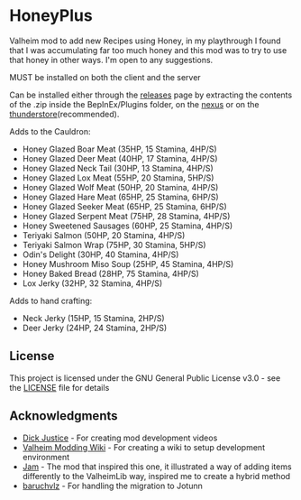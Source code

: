 # HoneyPlus  
Valheim mod to add new Recipes using Honey, in my playthrough I found that I was accumulating far too much honey and this mod was to try to use that honey in other ways. I'm open to any suggestions.  
  
MUST be installed on both the client and the server  
  
Can be installed either through the [releases](https://github.com/OhhLoz/HoneyPlus/releases) page by extracting the contents of the .zip inside the BepInEx/Plugins folder, on the [nexus](https://www.nexusmods.com/valheim/mods/2063) or on the [thunderstore](https://valheim.thunderstore.io/package/OhhLoz/HoneyPlus/)(recommended).  
  
Adds to the Cauldron:  
* Honey Glazed Boar Meat (35HP, 15 Stamina, 4HP/S)  
* Honey Glazed Deer Meat (40HP, 17 Stamina, 4HP/S)  
* Honey Glazed Neck Tail (30HP, 13 Stamina, 4HP/S)  
* Honey Glazed Lox Meat (55HP, 20 Stamina, 5HP/S)  
* Honey Glazed Wolf Meat (50HP, 20 Stamina, 4HP/S)  
* Honey Glazed Hare Meat (65HP, 25 Stamina, 6HP/S)  
* Honey Glazed Seeker Meat (65HP, 25 Stamina, 6HP/S)  
* Honey Glazed Serpent Meat (75HP, 28 Stamina, 4HP/S)  
* Honey Sweetened Sausages (60HP, 25 Stamina, 4HP/S)  
* Teriyaki Salmon (50HP, 20 Stamina, 4HP/S)  
* Teriyaki Salmon Wrap (75HP, 30 Stamina, 5HP/S)  
* Odin's Delight (30HP, 40 Stamina, 4HP/S)  
* Honey Mushroom Miso Soup (25HP, 45 Stamina, 4HP/S)  
* Honey Baked Bread (28HP, 75 Stamina, 4HP/S)  
* Lox Jerky (32HP, 32 Stamina, 4HP/S)  
  
Adds to hand crafting:  
* Neck Jerky (15HP, 15 Stamina, 2HP/S)  
* Deer Jerky (24HP, 24 Stamina, 2HP/S)  
  
## License  
  
This project is licensed under the GNU General Public License v3.0 - see the [LICENSE](https://github.com/OhhLoz/HoneyPlus/blob/master/LICENSE) file for details  
  
## Acknowledgments  
  
* [Dick Justice](https://www.youtube.com/channel/UCQmgRGWDJFXVYoin2UzUt7Q) - For creating mod development videos  
* [Valheim Modding Wiki](https://github.com/Valheim-Modding/Wiki/wiki) - For creating a wiki to setup development environment  
* [Jam](https://github.com/RandyKnapp/ValheimMods/tree/main/Jam) - The mod that inspired this one, it illustrated a way of adding items differently to the ValheimLib way, inspired me to create a hybrid method  
* [baruchvlz](https://github.com/baruchvlz) - For handling the migration to Jotunn  